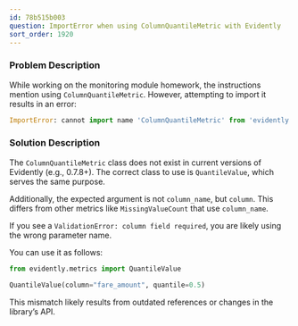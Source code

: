 ```yaml
---
id: 78b515b003
question: ImportError when using ColumnQuantileMetric with Evidently
sort_order: 1920
---
```


### Problem Description

While working on the monitoring module homework, the instructions mention using `ColumnQuantileMetric`. However, attempting to import it results in an error:

```python
ImportError: cannot import name 'ColumnQuantileMetric' from 'evidently.metrics'
```

### Solution Description

The `ColumnQuantileMetric` class does not exist in current versions of Evidently (e.g., 0.7.8+). The correct class to use is `QuantileValue`, which serves the same purpose.

Additionally, the expected argument is not `column_name`, but `column`. This differs from other metrics like `MissingValueCount` that use `column_name`.

If you see a `ValidationError: column field required`, you are likely using the wrong parameter name.

You can use it as follows:

```python
from evidently.metrics import QuantileValue

QuantileValue(column="fare_amount", quantile=0.5)
```

This mismatch likely results from outdated references or changes in the library’s API.
